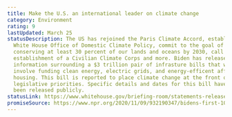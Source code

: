 ```yaml
---
title: Make the U.S. an international leader on climate change
category: Environment
rating: 9
lastUpdated: March 25
statusDescription: The US has rejoined the Paris Climate Accord, established the
  White House Office of Domestic Climate Policy, commit to the goal of
  conserving at least 30 percent of our lands and oceans by 2030, call for the
  establishment of a Civilian Climate Corps and more. Biden has released
  information surrounding a $3 trillion pair of infrasture bills that will
  involve funding clean energy, electric grids, and energy-efficent affordable
  housing. This bill is reported to place climate change at the front of his
  legislative priorities. Specific details and dates for this bill have not yet
  been released publicly.
statusLink: https://www.whitehouse.gov/briefing-room/statements-releases/2021/01/27/fact-sheet-president-biden-takes-executive-actions-to-tackle-the-climate-crisis-at-home-and-abroad-create-jobs-and-restore-scientific-integrity-across-federal-government/
promiseSource: https://www.npr.org/2020/11/09/932190347/bidens-first-100-days-here-s-what-to-expect
---
```

